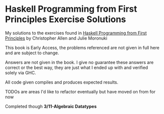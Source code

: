 # Haskell Programming from First Principles Exercise Solutions

My solutions to the exercises found in [Haskell Programming from First Principles](http://haskellbook.com/) by Christopher Allen and Julie Moronuki

This book is Early Access, the problems referenced are not given in full here and are subject to change.

Answers are not given in the book.  I give no guarantee these answers are correct or the best way, they are just what I ended up with and verified solely via GHC.

All code given compiles and produces expected results.

TODOs are areas I'd like to refactor eventually but have moved on from for now

Completed though **3/11-Algebraic Datatypes**